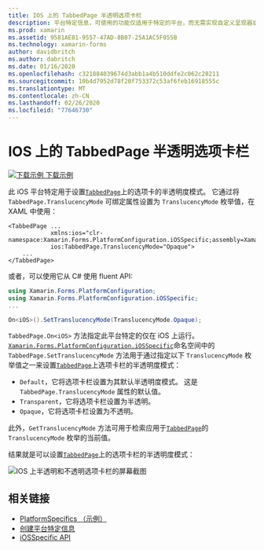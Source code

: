 ```yaml
---
title: IOS 上的 TabbedPage 半透明选项卡栏
description: 平台特定信息，可使用的功能仅适用于特定的平台，而无需实现自定义呈现器或效果。 本文介绍如何使用 iOS 平台特定的来设置 TabbedPage 上选项卡栏的半透明度模式。
ms.prod: xamarin
ms.assetid: 9581AE81-9557-47AD-8B07-25A1AC5F055B
ms.technology: xamarin-forms
author: davidbritch
ms.author: dabritch
ms.date: 01/16/2020
ms.openlocfilehash: c321884039674d3abb1a4b510ddfe2c062c28211
ms.sourcegitcommit: 10b4d7952d78f20f753372c53af6feb16918555c
ms.translationtype: MT
ms.contentlocale: zh-CN
ms.lasthandoff: 02/26/2020
ms.locfileid: "77646730"
---
```

# <a name="tabbedpage-translucent-tab-bar-on-ios"></a>IOS 上的 TabbedPage 半透明选项卡栏

[![下载示例](~/media/shared/download.png) 下载示例](https://docs.microsoft.com/samples/xamarin/xamarin-forms-samples/userinterface-platformspecifics)

此 iOS 平台特定用于设置[`TabbedPage`](xref:Xamarin.Forms.TabbedPage)上的选项卡的半透明度模式。 它通过将 `TabbedPage.TranslucencyMode` 可绑定属性设置为 `TranslucencyMode` 枚举值，在 XAML 中使用：

```xaml
<TabbedPage ...
            xmlns:ios="clr-namespace:Xamarin.Forms.PlatformConfiguration.iOSSpecific;assembly=Xamarin.Forms.Core"
            ios:TabbedPage.TranslucencyMode="Opaque">
    ...
</TabbedPage>
```

或者，可以使用它从 C# 使用 fluent API:

```csharp
using Xamarin.Forms.PlatformConfiguration;
using Xamarin.Forms.PlatformConfiguration.iOSSpecific;
...

On<iOS>().SetTranslucencyMode(TranslucencyMode.Opaque);
```

`TabbedPage.On<iOS>` 方法指定此平台特定的仅在 iOS 上运行。 [`Xamarin.Forms.PlatformConfiguration.iOSSpecific`](xref:Xamarin.Forms.PlatformConfiguration.iOSSpecific)命名空间中的 `TabbedPage.SetTranslucencyMode` 方法用于通过指定以下 `TranslucencyMode` 枚举值之一来设置[`TabbedPage`](xref:Xamarin.Forms.TabbedPage)上选项卡栏的半透明度模式：

- `Default`，它将选项卡栏设置为其默认半透明度模式。 这是 `TabbedPage.TranslucencyMode` 属性的默认值。
- `Transparent`，它将选项卡栏设置为半透明。
- `Opaque`，它将选项卡栏设置为不透明。

此外，`GetTranslucencyMode` 方法可用于检索应用于[`TabbedPage`](xref:Xamarin.Forms.TabbedPage)的 `TranslucencyMode` 枚举的当前值。

结果就是可以设置[`TabbedPage`](xref:Xamarin.Forms.TabbedPage)上的选项卡栏的半透明度模式：

![IOS 上半透明和不透明选项卡栏的屏幕截图](tabbedpage-translucent-tabbar-images/translucencymodes.png "透明且不透明的选项卡")

## <a name="related-links"></a>相关链接

- [PlatformSpecifics （示例）](https://docs.microsoft.com/samples/xamarin/xamarin-forms-samples/userinterface-platformspecifics)
- [创建平台特定信息](~/xamarin-forms/platform/platform-specifics/index.md#creating-platform-specifics)
- [iOSSpecific API](xref:Xamarin.Forms.PlatformConfiguration.iOSSpecific)
